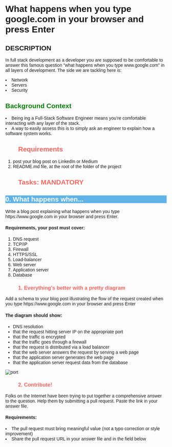 <!DOCTYPE html>
<html>
<head>
<h1>
 What happens when you type google.com in your browser and press Enter
</h1>
</head>
<body style="font-family: Verdana, Arial, sans-serif">
   <h2> DESCRIPTION </h2>
   <p>
      In full stack development as  a developer you are supposed to be comfortable to answer this famous question "what happens when you type www.google.com" in all layers of development. The side we are tackling here is:
   <li> Network</li>
   <li> Servers </li>
   <li> Security </li> 
  </p>
 
   <h2 style="color: green; round-color:RED ">
        Background Context
   </h2>
   <p>
       <li>Being ing a Full-Stack Software Engineer means you’re comfortable interacting with any layer of the stack. </li>
       <li>A way to easily assess this is to simply ask an engineer to explain how a software system works.</li>
   </p>

   <h2 style="color: #FF645F; margin-left: 40px">
     Requirements
   </h2>
   <ol>
      <li> post your blog post on  LinkedIn or Medium  </li>
      <li>README.md file, at the root of the folder of the project</li>
   </ol>

   <h2 style="color: #FF645F; margin-left: 40px">
	     Tasks: MANDATORY
	</h2>
  <h2 style="color: white; background-color:#61b3e7">
	     0. What happens when...
  </h2>
  <p> 
   Write a blog post explaining what happens when you type https://www.google.com in your browser and press Enter.
   <h4> Requirements, your post must cover: </h4>
   <ol>
   <li>DNS request</li>
   <li> TCP/IP</li>
   <li> Firewall</li>
   <li>	HTTPS/SSL</li>
   <li>	Load-balancer</li>
   <li>	Web server</li>
   <li>	Application server</li>
   <li>	Database</li>
  
  </ol>
  </p>
  <h3 style="color: #FF645F; margin-left: 40px">
         1. Everything's better with a pretty diagram
  </h3>
  <p>
    Add a schema to your blog post illustrating the flow of the request created when you type https://www.google.com in your browser and press Enter
   <h4>The diagram should show:</h4>
   <ul>
   <li>DNS resolution</li>
   <li> that the request hitting server IP on the appropriate port</li>
   <li> that the traffic is encrypted</li>
   <li> that the traffic goes through a firewall</li>
   <li> that the request is distributed via a load balancer</li>
   <li> that the web server answers the request by serving a web page</li>
   <li> that the application server generates the web page</li>
   <li> that the application server request data from the database</li>
   </ul>
   <img src="http://i.imgur.com/R8R3sqC.png" alt="port" />

  <h3 style="color: #FF645F; margin-left: 40px">
         2. Contribute!
  </h3>
  <p>  
     Folks on the Internet have been trying to put together a comprehensive answer to the question. Help them by submitting a pull request. Paste the link in your answer file.
  <h4> Requirements: </h4>
  <li> The pull request must bring meaningful value (not a typo correction or style improvement) </li>
  <li> Share the pull request URL in your answer file and in the field below </li>   </P>
 </body>
</html>
